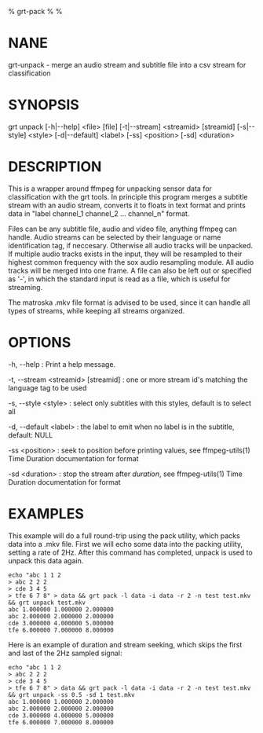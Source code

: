 % grt-pack
% 
% 

# NANE

 grt-unpack - merge an audio stream and subtitle file into a csv stream for classification

# SYNOPSIS
 grt unpack [-h|--help] \<file\> [file] [-t|--stream] \<streamid\> [streamid]
            [-s|--style] \<style\> [-d|--default] \<label\> [-ss] \<position\>
            [-sd] \<duration\>

# DESCRIPTION

 This is a wrapper around ffmpeg for unpacking sensor data for classification with the grt tools. In principle this program merges a subtitle stream with an audio stream, converts it to floats in text format and prints data in "label channel_1 channel_2 ... channel_n" format. 

 Files can be any subtitle file, audio and video file, anything ffmpeg can handle. Audio streams can be selected by their language or name identification tag, if neccesary. Otherwise all audio tracks will be unpacked. If multiple audio tracks exists in the input, they will be resampled to their highest common frequency with the sox audio resampling module. All audio tracks will be merged into one frame. A file can also be left out or specified as '-', in which the standard input is read as a file, which is useful for streaming.

 The matroska .mkv file format is advised to be used, since it can handle all types of streams, while keeping all streams organized.

# OPTIONS

-h, --help
:   Print a help message. 

-t, --stream \<streamid\> [streamid]
:   one or more stream id's matching the language tag to be used

-s, --style \<style\>
:   select only subtitles with this styles, default is to select all

-d, --default \<label\>
:   the label to emit when no label is in the subtitle, default: NULL

-ss \<position\>
:   seek to position before printing values, see ffmpeg-utils(1) Time Duration documentation for format
 
-sd \<duration\>
:   stop the stream after *duration*, see ffmpeg-utils(1) Time Duration documentation for format


# EXAMPLES

 This example will do a full round-trip using the pack utility, which packs data
into a .mkv file. First we will echo some data into the packing utility, setting
a rate of 2Hz. After this command has completed, unpack is used to unpack this
data again.

    echo "abc 1 1 2
    > abc 2 2 2
    > cde 3 4 5 
    > tfe 6 7 8" > data && grt pack -l data -i data -r 2 -n test test.mkv && grt unpack test.mkv
    abc 1.000000 1.000000 2.000000 
    abc 2.000000 2.000000 2.000000 
    cde 3.000000 4.000000 5.000000 
    tfe 6.000000 7.000000 8.000000 


 Here is an example of duration and stream seeking, which skips the first and
last of the 2Hz sampled signal:

    echo "abc 1 1 2
    > abc 2 2 2
    > cde 3 4 5 
    > tfe 6 7 8" > data && grt pack -l data -i data -r 2 -n test test.mkv && grt unpack -ss 0.5 -sd 1 test.mkv
    abc 1.000000 1.000000 2.000000 
    abc 2.000000 2.000000 2.000000 
    cde 3.000000 4.000000 5.000000 
    tfe 6.000000 7.000000 8.000000 

